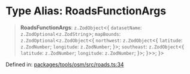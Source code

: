 # Type Alias: RoadsFunctionArgs

> **RoadsFunctionArgs**: `z.ZodObject`\<\{ `datasetName`: `z.ZodOptional`\<`z.ZodString`\>; `mapBounds`: `z.ZodOptional`\<`z.ZodObject`\<\{ `northwest`: `z.ZodObject`\<\{ `latitude`: `z.ZodNumber`; `longitude`: `z.ZodNumber`; \}\>; `southeast`: `z.ZodObject`\<\{ `latitude`: `z.ZodNumber`; `longitude`: `z.ZodNumber`; \}\>; \}\>\>; \}\>

Defined in: [packages/tools/osm/src/roads.ts:34](https://github.com/GeoDaCenter/openassistant/blob/0a6a7e7306d75a25dc968b3117f04cb7bd613bec/packages/tools/osm/src/roads.ts#L34)

